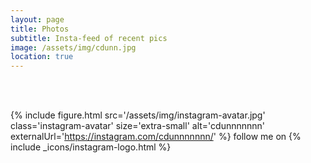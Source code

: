 ```yaml
---
layout: page
title: Photos
subtitle: Insta-feed of recent pics
image: /assets/img/cdunn.jpg
location: true
---
```


<div class="row" id="instafeed"></div>

<div class="cf"></div>

<br><br>

{% include figure.html src='/assets/img/instagram-avatar.jpg' class='instagram-avatar' size='extra-small' alt='cdunnnnnnn' externalUrl='https://instagram.com/cdunnnnnnn/' %}
follow me on {% include _icons/instagram-logo.html %}

<div class="cf"></div>
